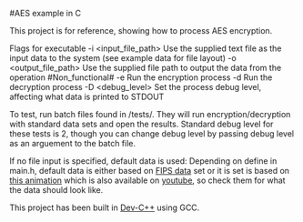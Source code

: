 #AES example in C

This project is for reference, showing how to process AES encryption.

Flags for executable
-i <input_file_path>	Use the supplied text file as the input data to the system (see example data for file layout)
-o <output_file_path>	Use the supplied file path to output the data from the operation #Non_functional#
-e						Run the encryption process
-d						Run the decryption process
-D <debug_level>		Set the process debug level, affecting what data is printed to STDOUT

To test, run batch files found in /tests/.
They will run encryption/decryption with standard data sets and open the results. Standard debug level for these tests is 2, though you can change debug level by passing debug level as an arguement to the batch file.

If no file input is specified, default data is used:
Depending on define in main.h, default data is either based on [FIPS data](http://csrc.nist.gov/publications/fips/fips197/fips-197.pdf) set 
or it is set is based on [this animation](http://hercules.shef.ac.uk/eee/teach/resources/eee6225/files/Rijndael_Animation_2004.swf) which is also available on [youtube](https://www.youtube.com/watch?v=mlzxpkdXP58), so check them for what the data should look like.



This project has been built in [Dev-C++](http://sourceforge.net/projects/orwelldevcpp/) using GCC.
